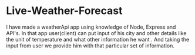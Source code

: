 # Live-Weather-Forecast
 I have made a weatherApi app using knowledge of Node, Express and API's. 
 In that app user(client) can put input of his city and other details like
 the unit of temperature and what other information he want . And taking the
 input from user we provide him with that particular set of information.
